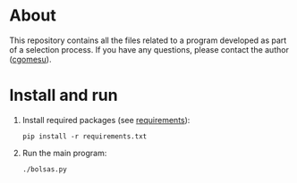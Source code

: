 # About
This repository contains all the files related to a program developed as part of a selection process.  If you have any questions, please contact the author ([cgomesu](https://cgomesu.com/contact/)).

# Install and run
1. Install required packages (see [requirements](requirements.txt)):
   ```
   pip install -r requirements.txt
   ```
2. Run the main program:
   ```
   ./bolsas.py
   ```
